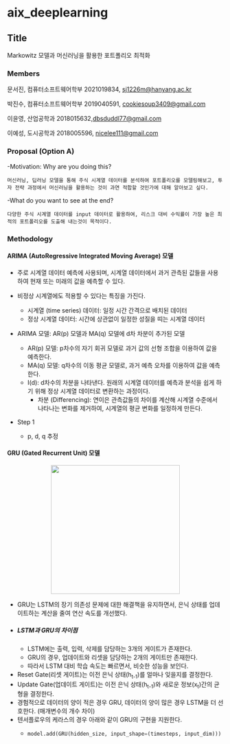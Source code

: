 # aix_deeplearning

## Title
  Markowitz 모델과 머신러닝을 활용한 포트폴리오 최적화

### Members
  문서진, 컴퓨터소프트웨어학부 2021019834, sj1226m@hanyang.ac.kr
  
  박진수, 컴퓨터소프트웨어학부 2019040591, cookiesoup3409@gmail.com
  
  이윤영, 산업공학과 2018015632,dbsduddl77@gmail.com
  
  이예성, 도시공학과 2018005596, nicelee111@gmail.com
  

### Proposal (Option A)
  -Motivation: Why are you doing this?
  
    머신러닝, 딥러닝 모델을 통해 주식 시계열 데이터를 분석하여 포트폴리오를 모델링해보고, 투자 전략 과정에서 머신러닝을 활용하는 것이 과연 적합할 것인가에 대해 알아보고 싶다.
  
  -What do you want to see at the end?
  
    다양한 주식 시계열 데이터를 input 데이터로 활용하여, 리스크 대비 수익률이 가장 높은 최적의 포트폴리오를 도출해 내는것이 목적이다.

### Methodology
#### ARIMA (AutoRegressive Integrated Moving Average) 모델
   - 주로 시계열 데이터 예측에 사용되며, 시계열 데이터에서 과거 관측된 값들을 사용하여 현재 또는 미래의 값을 예측할 수 있다.
   - 비정상 시계열에도 적용할 수 있다는 특징을 가진다.
     - 시계열 (time series) 데이터: 일정 시간 간격으로 배치된 데이터 
     - 정상 시계열 데이터: 시간에 상관없이 일정한 성질을 띠는 시계열 데이터
   - ARIMA 모델: AR(p) 모델과 MA(q) 모델에 d차 차분이 추가된 모델
     - AR(p) 모델: p차수의 자기 회귀 모델로 과거 값의 선형 조합을 이용하여 값을 예측한다.
     - MA(q) 모델: q차수의 이동 평균 모델로, 과거 예측 오차를 이용하여 값을 예측한다.
     - I(d): d차수의 차분을 나타낸다. 원래의 시계열 데이터를 예측과 분석을 쉽게 하기 위해 정상 시계열 데이터로 변환하는 과정이다.
       - 차분 (Differencing): 연이은 관측값들의 차이를 계산해 시계열 수준에서 나타나는 변화를 제거하여, 시계열의 평균 변화를 일정하게 만든다.
      
   - Step 1
     - p, d, q 추정
       
#### GRU (Gated Recurrent Unit) 모델
<p align="center">
  <img 
    src="https://github.com/2023aixDeepLearning/aix_deeplearning/assets/54359232/244cc10e-1537-4a11-a7f6-a893fa61043e" 
    width="300"
    />
</p>

   - GRU는 LSTM의 장기 의존성 문제에 대한 해결책을 유지하면서, 은닉 상태를 업데이트하는 계산을 줄여 연산 속도를 개선했다.
   - ##### LSTM과 GRU의 차이점
     - LSTM에는 출력, 입력, 삭제를 담당하는 3개의 게이트가 존재한다.
     - GRU의 경우, 업데이트와 리셋을 담당하는 2개의 게이트만 존재한다.
     - 따라서 LSTM 대비 학습 속도는 빠르면서, 비슷한 성능을 보인다.
   - Reset Gate(리셋 게이트)는 이전 은닉 상태(h<sub>t-1</sub>)를 얼마나 잊을지를 결정한다.
   - Update Gate(업데이트 게이트)는 이전 은닉 상태(h<sub>t-1</sub>)와 새로운 정보(x<sub>t</sub>)간의 균형을 결정한다.
   - 경험적으로 데이터의 양이 적은 경우 GRU, 데이터의 양이 많은 경우 LSTM을 더 선호한다. (매개변수의 개수 차이)
   - 텐서플로우의 케라스의 경우 아래와 같이 GRU의 구현을 지원한다.
     - ```python
       model.add(GRU(hidden_size, input_shape=(timesteps, input_dim)))
       ```
       

